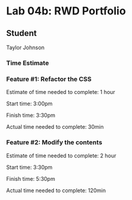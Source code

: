 # Lab 04b: RWD Portfolio

## Student

Taylor Johnson

### Time Estimate

### Feature #1: Refactor the CSS

Estimate of time needed to complete: 1 hour

Start time: 3:00pm

Finish time: 3:30pm

Actual time needed to complete: 30min

### Feature #2: Modify the contents

Estimate of time needed to complete: 2 hour

Start time: 3:30pm

Finish time: 5:30pm

Actual time needed to complete: 120min
